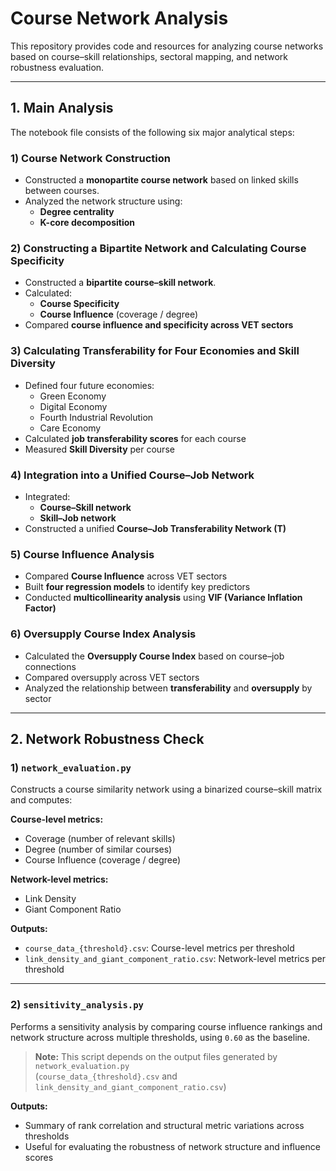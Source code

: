 # Course Network Analysis

This repository provides code and resources for analyzing course networks based on course–skill relationships, sectoral mapping, and network robustness evaluation.

---

## 1. Main Analysis

The notebook file consists of the following six major analytical steps:

### 1) Course Network Construction
- Constructed a **monopartite course network** based on linked skills between courses.
- Analyzed the network structure using:
  - **Degree centrality**
  - **K-core decomposition**

### 2) Constructing a Bipartite Network and Calculating Course Specificity
- Constructed a **bipartite course–skill network**.
- Calculated:
  - **Course Specificity**
  - **Course Influence** (coverage / degree)
- Compared **course influence and specificity across VET sectors**

### 3) Calculating Transferability for Four Economies and Skill Diversity
- Defined four future economies:
  - Green Economy
  - Digital Economy
  - Fourth Industrial Revolution
  - Care Economy
- Calculated **job transferability scores** for each course
- Measured **Skill Diversity** per course

### 4) Integration into a Unified Course–Job Network
- Integrated:
  - **Course–Skill network**
  - **Skill–Job network**
- Constructed a unified **Course–Job Transferability Network (T)**

### 5) Course Influence Analysis
- Compared **Course Influence** across VET sectors
- Built **four regression models** to identify key predictors
- Conducted **multicollinearity analysis** using **VIF (Variance Inflation Factor)**

### 6) Oversupply Course Index Analysis
- Calculated the **Oversupply Course Index** based on course–job connections
- Compared oversupply across VET sectors
- Analyzed the relationship between **transferability** and **oversupply** by sector

---

## 2. Network Robustness Check

### 1) `network_evaluation.py`
Constructs a course similarity network using a binarized course–skill matrix and computes:

**Course-level metrics:**
- Coverage (number of relevant skills)
- Degree (number of similar courses)
- Course Influence (coverage / degree)

**Network-level metrics:**
- Link Density
- Giant Component Ratio

**Outputs:**
- `course_data_{threshold}.csv`: Course-level metrics per threshold  
- `link_density_and_giant_component_ratio.csv`: Network-level metrics per threshold

---

### 2) `sensitivity_analysis.py`
Performs a sensitivity analysis by comparing course influence rankings and network structure across multiple thresholds, using `0.60` as the baseline.

> **Note:** This script depends on the output files generated by `network_evaluation.py`  
> (`course_data_{threshold}.csv` and `link_density_and_giant_component_ratio.csv`)

**Outputs:**
- Summary of rank correlation and structural metric variations across thresholds  
- Useful for evaluating the robustness of network structure and influence scores





